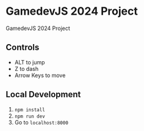 # GamedevJS 2024 Project

GamedevJS 2024 Project

## Controls

- ALT to jump
- Z to dash
- Arrow Keys to move

## Local Development

1. `npm install`
2. `npm run dev`
3. Go to `localhost:8000`
